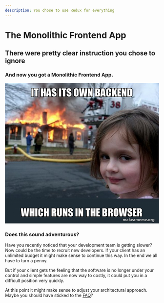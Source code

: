```yaml
---
description: You chose to use Redux for everything
---
```


# The Monolithic Frontend App

## There were pretty clear instruction you chose to ignore

### And now you got a Monolithic Frontend App.

![](.gitbook/assets/it-has-its-453813c190.jpg)

### Does this sound adventurous?

Have you recently noticed that your development team is getting slower? Now could be the time to recruit new developers. If your client has an unlimited budget it might make sense to continue this way. In the end we all have to turn a penny.

But if your client gets the feeling that the software is no longer under your control and simple features are now way to costly, it could put you in a difficult position very quickly.

At this point it might make sense to adjust your architectural approach. Maybe you should have sticked to the [FAQ](https://redux.js.org/faq/general#when-should-i-use-redux)?



